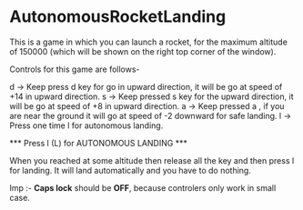 # AutonomousRocketLanding

This is a game in which you can launch a rocket, for the maximum altitude of 150000  (which will be shown on the right top corner of the window).


Controls for this game are follows-

d  -> Keep press d key for go in upward direction, it will be go at speed of +14 in upward direction.
s  -> Keep pressed s key for the upward direction, it will be go at speed of +8 in upward direction.
a  -> Keep pressed a , if you are near the ground it will go at speed of -2 downward for safe landing.
l  -> Press one time l for autonomous landing.



***  Press l (L) for AUTONOMOUS LANDING ***

When you reached at some altitude then release all the key and then press l for landing.
It will land automatically and you have to do nothing.

Imp :- **Caps lock** should be **OFF**, because controlers only work in small case.



